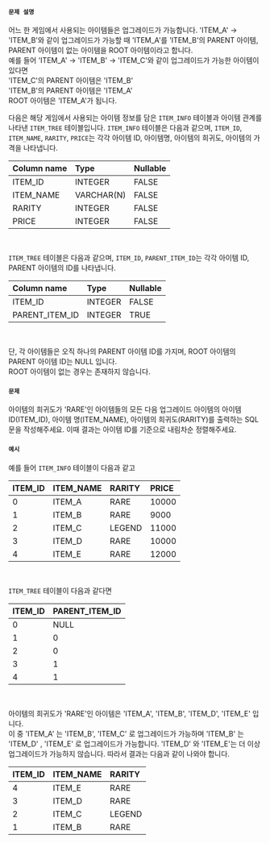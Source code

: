 #### `문제 설명`

어느 한 게임에서 사용되는 아이템들은 업그레이드가 가능합니다. 'ITEM_A' → 'ITEM_B'와 같이 업그레이드가 가능할 때 'ITEM_A'를 'ITEM_B'의 PARENT 아이템, PARENT 아이템이 없는 아이템을 ROOT 아이템이라고 합니다.
<br>
예를 들어 'ITEM_A' → 'ITEM_B' → 'ITEM_C'와 같이 업그레이드가 가능한 아이템이 있다면
<br>
'ITEM_C'의 PARENT 아이템은 'ITEM_B'
<br>
'ITEM_B'의 PARENT 아이템은 'ITEM_A'
<br>
ROOT 아이템은 'ITEM_A'가 됩니다.
<br>

다음은 해당 게임에서 사용되는 아이템 정보를 담은 `ITEM_INFO` 테이블과 아이템 관계를 나타낸 `ITEM_TREE` 테이블입니다. `ITEM_INFO` 테이블은 다음과 같으며, `ITEM_ID`, `ITEM_NAME`, `RARITY`, `PRICE`는 각각 아이템 ID, 아이템명, 아이템의 희귀도, 아이템의 가격을 나타냅니다.
<br>

|Column name|Type|Nullable|
|:--|:--|:--|
|ITEM_ID|INTEGER|FALSE|
|ITEM_NAME|VARCHAR(N)|FALSE|
|RARITY|INTEGER|FALSE|
|PRICE|INTEGER|FALSE|
<br>

`ITEM_TREE` 테이블은 다음과 같으며, `ITEM_ID`, `PARENT_ITEM_ID`는 각각 아이템 ID, PARENT 아이템의 ID를 나타냅니다.
<br>

|Column name|Type|Nullable|
|:--|:--|:--|
|ITEM_ID|INTEGER|FALSE|
|PARENT_ITEM_ID|INTEGER|TRUE|
<br>

단, 각 아이템들은 오직 하나의 PARENT 아이템 ID를 가지며, ROOT 아이템의 PARENT 아이템 ID는 NULL 입니다.
<br>
ROOT 아이템이 없는 경우는 존재하지 않습니다.
<br>

#### `문제`

아이템의 희귀도가 'RARE'인 아이템들의 모든 다음 업그레이드 아이템의 아이템 ID(ITEM_ID), 아이템 명(ITEM_NAME), 아이템의 희귀도(RARITY)를 출력하는 SQL문을 작성해주세요. 이때 결과는 아이템 ID를 기준으로 내림차순 정렬해주세요.
<br>

#### `예시`

예를 들어 `ITEM_INFO` 테이블이 다음과 같고
<br>

|ITEM_ID|ITEM_NAME|RARITY|PRICE|
|:--|:--|:--|:--|
|0|ITEM_A|RARE|10000|
|1|ITEM_B|RARE|9000|
|2|ITEM_C|LEGEND|11000|
|3|ITEM_D|RARE|10000|
|4|ITEM_E|RARE|12000|
<br>

`ITEM_TREE` 테이블이 다음과 같다면
<br>

|ITEM_ID|PARENT_ITEM_ID|
|:--|:--|
|0|NULL|
|1|0|
|2|0|
|3|1|
|4|1|
<br>

아이템의 희귀도가 'RARE'인 아이템은 'ITEM_A', 'ITEM_B', 'ITEM_D', 'ITEM_E' 입니다.
<br>
이 중 'ITEM_A' 는 'ITEM_B', 'ITEM_C' 로 업그레이드가 가능하며 'ITEM_B' 는 'ITEM_D' , 'ITEM_E' 로 업그레이드가 가능합니다. 'ITEM_D' 와 'ITEM_E'는 더 이상 업그레이드가 가능하지 않습니다. 따라서 결과는 다음과 같이 나와야 합니다.
<br>

|ITEM_ID|ITEM_NAME|RARITY|
|:--|:--|:--|
|4|ITEM_E|RARE|
|3|ITEM_D|RARE|
|2|ITEM_C|LEGEND|
|1|ITEM_B|RARE|
<br>